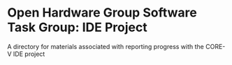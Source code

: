 # Open Hardware Group Software Task Group: IDE Project

A directory for materials associated with reporting progress with the CORE-V
IDE project
